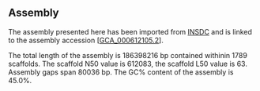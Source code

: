 **Assembly**
--------

The assembly presented here has been imported from [INSDC](http://www.insdc.org) and is linked to the assembly accession [[GCA_000612105.2](http://www.ebi.ac.uk/ena/data/view/GCA_000612105.2)].

The total length of the assembly is 186398216 bp contained withinin 1789 scaffolds.
The scaffold N50 value is 612083, the scaffold L50 value is 63.
Assembly gaps span 80036 bp. The GC% content of the assembly is 45.0%.
